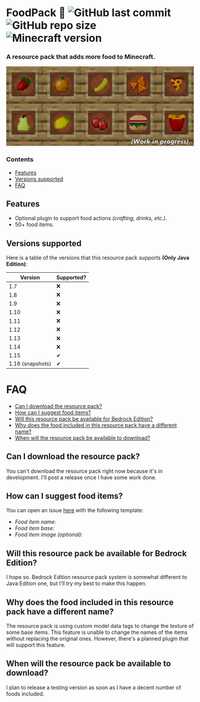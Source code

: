 # FoodPack 🍕 ![GitHub last commit](https://img.shields.io/github/last-commit/PanIntegralus/FoodSk) ![GitHub repo size](https://img.shields.io/github/repo-size/PanIntegralus/FoodSk) ![Minecraft version](https://img.shields.io/badge/Minecraft-1.15%2B-brightgreen)
### A resource pack that adds more food to Minecraft.

![teaser](https://github.com/PanIntegralus/FoodPack/raw/master/teaser2.png)

### Contents
- [Features](#features)
- [Versions supported](#versions-supported)
- [FAQ](#faq)

## Features
- Optional plugin to support food actions _(crafting, drinks, etc.)_.
- 50+ food items.

## Versions supported
Here is a table of the versions that this resource pack supports **(Only Java Edition)**:

| Version | Supported? |
| ------- | ---------- |
| 1.7 | ❌ |
| 1.8 | ❌ |
| 1.9 | ❌ |
| 1.10 | ❌ |
| 1.11 | ❌ |
| 1.12 | ❌ |
| 1.13 | ❌ |
| 1.14 | ❌ |
| 1.15 | ✔ |
| 1.16 (snapshots) | ✔ |

# FAQ
- [Can I download the resource pack?](#can-i-download-the-resource-pack)
- [How can I suggest food items?](#how-can-i-suggest-food-items)
- [Will this resource pack be available for Bedrock Edition?](#will-this-resource-pack-be-available-for-bedrock-edition)
- [Why does the food included in this resource pack have a different name?](#why-does-the-food-included-in-this-resource-pack-have-a-different-name)
- [When will the resource pack be available to download?](#when-will-the-resource-pack-be-available-to-download)

## Can I download the resource pack?
You can't download the resource pack right now because it's in development. I'll post a release once I have some work done.

## How can I suggest food items?
You can open an issue [here](https://github.com/PanIntegralus/FoodPack/issues/new) with the following template:
- *Food item name:*
- *Food item base:*
- *Food item image (optional):*

## Will this resource pack be available for Bedrock Edition?
I hope so. Bedrock Edition resource pack system is somewhat different to Java Edition one, but I'll try my best to make this happen.

## Why does the food included in this resource pack have a different name?
The resource pack is using custom model data tags to change the texture of some base items. This feature is unable to change the names of the items without replacing the original ones. However, there's a planned plugin that will support this feature.

## When will the resource pack be available to download?
I plan to release a testing version as soon as I have a decent number of foods included.

